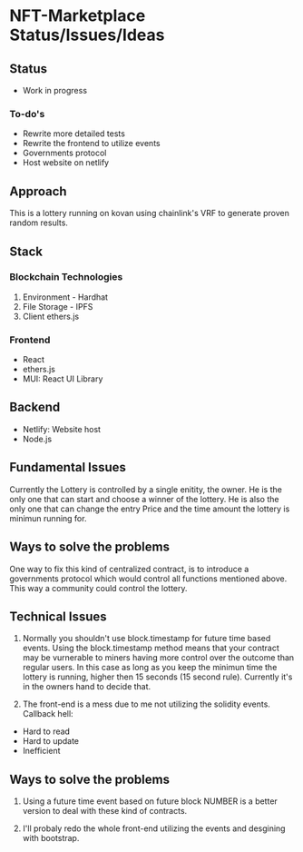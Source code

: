 # NFT-Marketplace Status/Issues/Ideas

## Status
- Work in progress
### To-do's
- Rewrite more detailed tests
- Rewrite the frontend to utilize events
- Governments protocol
- Host website on netlify

## Approach

This is a lottery running on kovan using chainlink's VRF to generate proven random results.

## Stack

### Blockchain Technologies
1. Environment - Hardhat
2. File Storage - IPFS
3. Client ethers.js

### Frontend
- React
- ethers.js
- MUI: React UI Library

## Backend
- Netlify: Website host
- Node.js

## Fundamental Issues
Currently the Lottery is controlled by a single enitity, the owner. He is the only one that can start and choose a winner of the lottery.
He is also the only one that can change the entry Price and the time amount the lottery is minimun running for.
## Ways to solve the problems
One way to fix this kind of centralized contract, is to introduce a governments protocol which would control all functions mentioned above.
This way a community could control the lottery.
## Technical Issues
1. Normally you shouldn't use block.timestamp for future time based events. Using the block.timestamp method means that your contract may be vurnerable to miners having more         control over the outcome than regular users. In this case as long as you keep the minimun time the lottery is running, higher then 15 seconds (15 second rule). Currently it's in   the owners hand to decide that.
  
2. The front-end is a mess due to me not utilizing the solidity events. 
  Callback hell:
  - Hard to read
  - Hard to update
  - Inefficient

## Ways to solve the problems
1) Using a future time event based on future block NUMBER is a better version to deal with these kind of contracts.

2) I'll probaly redo the whole front-end utilizing the events and desgining with bootstrap.


